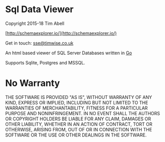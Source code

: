 # Sql Data Viewer

Copyright 2015-18 Tim Abell

[http://schemaexplorer.io/](http://schemaexplorer.io/)

Get in touch: sse@timwise.co.uk

An html based viewer of SQL Server Databases written in
[Go](https://golang.org/)

Supports Sqlite, Postgres and MSSQL.

# No Warranty

THE SOFTWARE IS PROVIDED "AS IS", WITHOUT WARRANTY OF ANY KIND, EXPRESS OR
IMPLIED, INCLUDING BUT NOT LIMITED TO THE WARRANTIES OF MERCHANTABILITY,
FITNESS FOR A PARTICULAR PURPOSE AND NONINFRINGEMENT. IN NO EVENT SHALL THE
AUTHORS OR COPYRIGHT HOLDERS BE LIABLE FOR ANY CLAIM, DAMAGES OR OTHER
LIABILITY, WHETHER IN AN ACTION OF CONTRACT, TORT OR OTHERWISE, ARISING FROM,
OUT OF OR IN CONNECTION WITH THE SOFTWARE OR THE USE OR OTHER DEALINGS IN THE
SOFTWARE.
